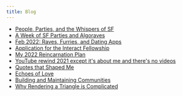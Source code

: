 ```yaml
---
title: Blog
---
```


<div class='blog card-navigation'>

- <a href="/blog/people-parties-and-whispers-of-sf.html">People, Parties, and the Whispers of SF</a>
- <a href="/blog/sf-algorave-week.html">A Week of SF Parties and Algoraves</a>
- <a href="/blog/2022-02-update.html">Feb 2022: Raves, Furries, and Dating Apps</a>
- <a href="/blog/interact-application.html">Application for the Interact Fellowship</a>
- <a href="/blog/2022-plans.html">My 2022 Reincarnation Plan</a>
- <a href="/blog/2021-recap.html">YouTube rewind 2021 except it's about me and there's no videos</a>
- <a href="/blog/quotes.html">Quotes that Shaped Me</a>
- <a href="/blog/echoes.html">Echoes of Love</a>
- <a href="/blog/community.html">Building and Maintaining Communities</a>
- <a href="/blog/vulkan-fundamentals.html">Why Rendering a Triangle is Complicated</a>

</div>
